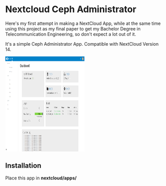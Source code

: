 # Nextcloud Ceph Administrator

Here's my first attempt in making a NextCloud App, while at the same time using this project as my final paper to get my Bachelor Degree in Telecommunication Engineering, so don't expect a lot out of it. 

It's a simple Ceph Administrator App. Compatible with NextCloud Version 14.

<img src="mockup/dashboard.png" style="width:250px;height:300px;"> 

## Installation
Place this app in **nextcloud/apps/**
